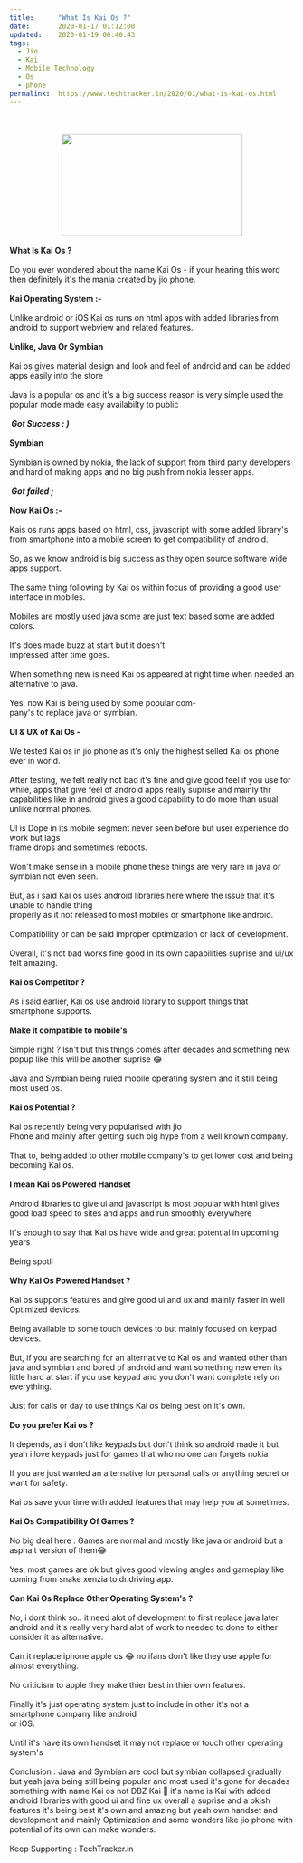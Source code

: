 ```yaml
---
title:		"What Is Kai Os ?"
date:		2020-01-17 01:12:00
updated:	2020-01-19 00:40:43
tags: 
  - Jio
  - Kai
  - Mobile Technology
  - Os
  - phone	
permalink:	https://www.techtracker.in/2020/01/what-is-kai-os.html
---
```


<div><div><b><br><div class="separator" style="clear: both; text-align: center;"><br><div class="separator" style="clear: both; text-align: center;"><a href="https://lh3.googleusercontent.com/-rEOyH-PLanQ/XiNYLqONatI/AAAAAAAAAzo/fvTcoWSJ-bw5WQdzBItaALAusY4Q2vEXACLcBGAsYHQ/s1600/IMG_20200119_000426_691.jpg" imageanchor="1" style="margin-left: 1em; margin-right: 1em;"><img src="https://lh3.googleusercontent.com/-rEOyH-PLanQ/XiNYLqONatI/AAAAAAAAAzo/fvTcoWSJ-bw5WQdzBItaALAusY4Q2vEXACLcBGAsYHQ/s1600/IMG_20200119_000426_691.jpg" border="0" data-original-width="1280" data-original-height="720" width="320" height="180"></a></div><br></div></b></div><div><b>What Is Kai Os ?</b><div><br></div><div>Do you ever wondered about the name Kai Os - if your hearing this word then definitely it's the mania created by jio phone.</div><div><br></div><div><b>Kai Operating System :-&nbsp;&nbsp;</b></div><div><b><br></b></div><div>Unlike android or iOS Kai os runs on html apps with added libraries from android to support webview and related features.</div><div><br></div><div><b>Unlike, Java Or Symbian&nbsp;</b></div><div><b><br></b></div><div>Kai os gives material design and look and feel of android and can be added apps easily into the store&nbsp;</div><div><br></div><div>Java is a popular os and it's a big success reason is very simple used the popular mode made easy availabilty to public</div><div><br></div><div><b><i>&nbsp;Got Success : )</i></b></div><div><b><i><br></i></b></div><div><b>Symbian</b></div><div><b><br></b></div><div>Symbian is owned by nokia, the lack of support from third party developers and hard of making apps and no big push from nokia lesser apps.</div><div><br></div><div><b>&nbsp;<i>Got failed ;</i></b></div><div><br></div><div><b>Now Kai Os :-</b></div><div><br></div><div>Kais os runs apps based on html, css, javascript with some added library's from smartphone into a mobile screen to get compatibility of android.</div><div><br></div><div>So, as we know android is big success as they open source software wide apps support.</div><div><br></div><div>The same thing following by Kai os within focus of providing a good user interface in mobiles.</div><div><br></div><div>Mobiles are mostly used java some are just text based some are added colors.</div><div><br></div><div>It's does made buzz at start but it doesn't</div><div>impressed after time goes.<br></div><div><br></div><div>When something new is need Kai os appeared at right time when needed an alternative to java.</div><div><br></div><div>Yes, now Kai is being used by some popular com-</div><div>pany's to replace java or symbian.</div><div><br></div><div><b>UI &amp; UX of Kai Os -&nbsp;</b></div><div><b><br></b></div><div>We tested Kai os in jio phone as it's only the highest selled Kai os phone ever in world.</div><div><br></div><div>After testing, we felt really not bad it's fine and give good feel if you use for while, apps that give feel of android apps really suprise and mainly thr capabilities like in android gives a good capability to do more than usual unlike normal phones.</div><div><br></div><div>UI is Dope in its mobile segment never seen before but user experience do work but lags&nbsp;</div><div>frame drops and sometimes reboots.</div><div><br></div><div>Won't make sense in a mobile phone these things are very rare in java or symbian not even seen.</div><div><br></div><div>But, as i said Kai os uses android libraries here where the issue that it's unable to handle thing</div><div>properly as it not released to most mobiles or smartphone like android.</div><div><br></div><div>Compatibility or can be said improper optimization or lack of development.</div><div><br></div><div>Overall, it's not bad works fine good in its own capabilities suprise and ui/ux felt amazing.</div><div><br></div><div><b>Kai os Competitor ?</b></div><div><b><br></b></div><div>As i said earlier, Kai os use android library to support things that smartphone supports.</div><div><br></div><div><b>Make it compatible to mobile's</b></div><div><br></div><div>Simple right ? Isn't but this things comes after decades and something new popup like this will be another suprise 😂</div><div><br></div><div>Java and Symbian being ruled mobile operating system and it still being most used os.</div><div><br></div><div><b>Kai os Potential ?</b></div><div><b><br></b></div><div>Kai os recently being very popularised with jio&nbsp;</div><div>Phone and mainly after getting such big hype from a well known company.</div><div><br></div><div>That to, being added to other mobile company's to get lower cost and being becoming Kai os.</div><div><br></div><div><b>I mean Kai os Powered Handset</b></div><div><b><br></b></div><div>Android libraries to give ui and javascript is most popular with html gives good load speed to sites and apps and run smoothly everywhere&nbsp;</div><div><br></div><div>It's enough to say that Kai os have wide and great potential in upcoming years&nbsp;</div><div><br></div><div>Being spotli</div><div><br></div><div><b>Why Kai Os Powered Handset ?</b></div><div><b><br></b></div><div>Kai os supports features and give good ui and ux and mainly faster in well Optimized devices.</div><div><br></div><div>Being available to some touch devices to but mainly focused on keypad devices.</div><div><br></div><div>But, if you are searching for an alternative to Kai os and wanted other than java and symbian and bored of android and want something new even its little hard at start if you use keypad and you don't want complete rely on everything.</div><div><br></div><div>Just for calls or day to use things Kai os being best on it's own.</div><div><br></div><div><b>Do you prefer Kai os ?</b></div><div><b><br></b></div><div>It depends, as i don't like keypads but don't think so android made it but yeah i love keypads just for games that who no one can forgets nokia</div><div><br></div><div>If you are just wanted an alternative for personal calls or anything secret or want for safety.</div><div><br></div><div>Kai os save your time with added features that may help you at sometimes.</div><div><br></div><div><b>Kai Os Compatibility Of Games ?</b></div><div><b><br></b></div><div>No big deal here : Games are normal and mostly like java or android but a asphalt version of them😂</div><div><br></div><div>Yes, most games are ok but gives good viewing angles and gameplay like coming from snake xenzia to dr.driving app.</div><div><br></div><div><b>Can Kai Os Replace Other Operating System's ?</b></div><div><b><br></b></div><div>No, i dont think so.. it need alot of development to first replace java later android and it's really very hard alot of work to needed to done to either consider it as alternative.</div><div><br></div><div>Can it replace iphone apple os 😂 no ifans don't like they use apple for almost everything.</div><div><br></div><div>No criticism to apple they make thier best in thier own features.</div><div><br></div><div>Finally it's just operating system just to include in other it's not a smartphone company like android</div><div>or iOS.</div><div><br></div><div>Until it's have its own handset it may not replace or touch other operating system's</div><div><br></div><div>Conclusion : Java and Symbian are cool but symbian collapsed gradually but yeah java being still being popular and most used it's gone for decades something with name Kai os not DBZ Kai 🍭 it's name is Kai with added android libraries with good ui and fine ux overall a suprise and a okish features it's being best it's own and amazing but yeah own handset and development and mainly Optimization and some wonders like jio phone with potential of its own can make wonders.</div><div><br></div><div>Keep Supporting : TechTracker.in</div><div><br></div><div><br></div></div></div>
<!-- no comments on this post -->